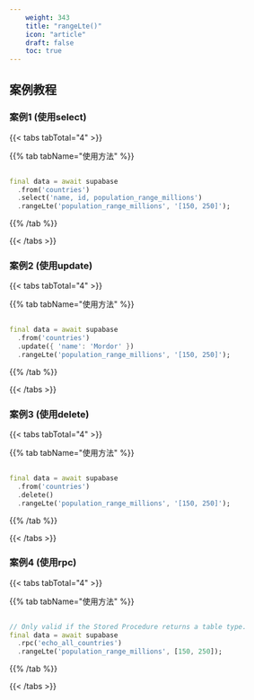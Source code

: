 ```yaml
---
    weight: 343
    title: "rangeLte()"
    icon: "article"
    draft: false
    toc: true
---
```



## 案例教程
### 案例1 (使用select)

{{< tabs tabTotal="4" >}}

  
  
  
  
>

{{% tab tabName="使用方法" %}}



```dart
                                                                              
final data = await supabase
  .from('countries')
  .select('name, id, population_range_millions')
  .rangeLte('population_range_millions', '[150, 250]');
```


{{% /tab %}}

{{< /tabs >}}


### 案例2 (使用update)

{{< tabs tabTotal="4" >}}

  
  
  
  
>

{{% tab tabName="使用方法" %}}



```dart
                                                                              
final data = await supabase
  .from('countries')
  .update({ 'name': 'Mordor' })
  .rangeLte('population_range_millions', '[150, 250]');
```


{{% /tab %}}

{{< /tabs >}}




### 案例3 (使用delete)

{{< tabs tabTotal="4" >}}

  
  
  
  
>

{{% tab tabName="使用方法" %}}



```dart
                                                                              
final data = await supabase
  .from('countries')
  .delete()
  .rangeLte('population_range_millions', '[150, 250]');
```


{{% /tab %}}

{{< /tabs >}}


### 案例4 (使用rpc)

{{< tabs tabTotal="4" >}}

  
  
  
  
>

{{% tab tabName="使用方法" %}}



```dart
                                                                              
// Only valid if the Stored Procedure returns a table type.
final data = await supabase
  .rpc('echo_all_countries')
  .rangeLte('population_range_millions', [150, 250]);
```


{{% /tab %}}

{{< /tabs >}}